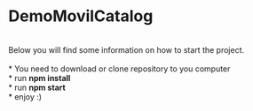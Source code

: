 # DemoMovilCatalog
<br>
Below you will find some information on how to start the project.<br>
<br>
* You need to download or clone repository to you computer<br>
* run <b>npm install</b><br>
* run <b>npm start</b><br>
* enjoy :)
